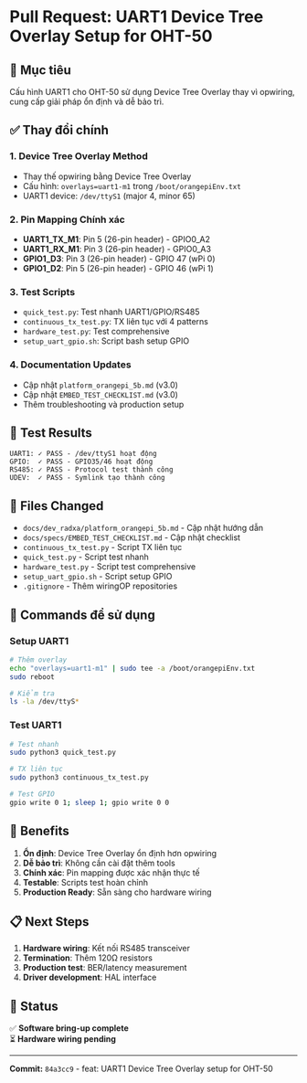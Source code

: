 # Pull Request: UART1 Device Tree Overlay Setup for OHT-50

## 🎯 **Mục tiêu**
Cấu hình UART1 cho OHT-50 sử dụng Device Tree Overlay thay vì opwiring, cung cấp giải pháp ổn định và dễ bảo trì.

## ✅ **Thay đổi chính**

### 1. **Device Tree Overlay Method**
- Thay thế opwiring bằng Device Tree Overlay
- Cấu hình: `overlays=uart1-m1` trong `/boot/orangepiEnv.txt`
- UART1 device: `/dev/ttyS1` (major 4, minor 65)

### 2. **Pin Mapping Chính xác**
- **UART1_TX_M1**: Pin 5 (26-pin header) - GPIO0_A2
- **UART1_RX_M1**: Pin 3 (26-pin header) - GPIO0_A3
- **GPIO1_D3**: Pin 3 (26-pin header) - GPIO 47 (wPi 0)
- **GPIO1_D2**: Pin 5 (26-pin header) - GPIO 46 (wPi 1)

### 3. **Test Scripts**
- `quick_test.py`: Test nhanh UART1/GPIO/RS485
- `continuous_tx_test.py`: TX liên tục với 4 patterns
- `hardware_test.py`: Test comprehensive
- `setup_uart_gpio.sh`: Script bash setup GPIO

### 4. **Documentation Updates**
- Cập nhật `platform_orangepi_5b.md` (v3.0)
- Cập nhật `EMBED_TEST_CHECKLIST.md` (v3.0)
- Thêm troubleshooting và production setup

## 🧪 **Test Results**
```
UART1: ✓ PASS - /dev/ttyS1 hoạt động
GPIO:  ✓ PASS - GPIO35/46 hoạt động  
RS485: ✓ PASS - Protocol test thành công
UDEV:  ✓ PASS - Symlink tạo thành công
```

## 📁 **Files Changed**
- `docs/dev_radxa/platform_orangepi_5b.md` - Cập nhật hướng dẫn
- `docs/specs/EMBED_TEST_CHECKLIST.md` - Cập nhật checklist
- `continuous_tx_test.py` - Script TX liên tục
- `quick_test.py` - Script test nhanh
- `hardware_test.py` - Script test comprehensive
- `setup_uart_gpio.sh` - Script setup GPIO
- `.gitignore` - Thêm wiringOP repositories

## 🔧 **Commands để sử dụng**

### Setup UART1
```bash
# Thêm overlay
echo "overlays=uart1-m1" | sudo tee -a /boot/orangepiEnv.txt
sudo reboot

# Kiểm tra
ls -la /dev/ttyS*
```

### Test UART1
```bash
# Test nhanh
sudo python3 quick_test.py

# TX liên tục
sudo python3 continuous_tx_test.py

# Test GPIO
gpio write 0 1; sleep 1; gpio write 0 0
```

## 🎯 **Benefits**
1. **Ổn định**: Device Tree Overlay ổn định hơn opwiring
2. **Dễ bảo trì**: Không cần cài đặt thêm tools
3. **Chính xác**: Pin mapping được xác nhận thực tế
4. **Testable**: Scripts test hoàn chỉnh
5. **Production Ready**: Sẵn sàng cho hardware wiring

## 📋 **Next Steps**
1. **Hardware wiring**: Kết nối RS485 transceiver
2. **Termination**: Thêm 120Ω resistors
3. **Production test**: BER/latency measurement
4. **Driver development**: HAL interface

## 🚀 **Status**
✅ **Software bring-up complete**  
⏳ **Hardware wiring pending**

---

**Commit:** `84a3cc9` - feat: UART1 Device Tree Overlay setup for OHT-50
